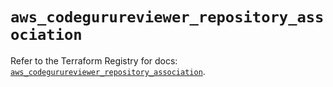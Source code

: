 # `aws_codegurureviewer_repository_association`

Refer to the Terraform Registry for docs: [`aws_codegurureviewer_repository_association`](https://registry.terraform.io/providers/hashicorp/aws/6.18.0/docs/resources/codegurureviewer_repository_association).

